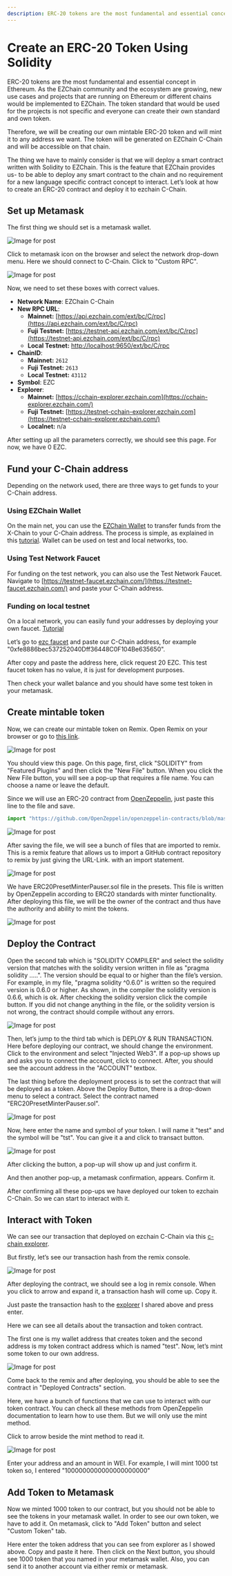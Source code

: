 ```yaml
---
description: ERC-20 tokens are the most fundamental and essential concept in Ethereum. This same token standard is adopted in the EZChain ecosystem.
---
```


# Create an ERC-20 Token Using Solidity

ERC-20 tokens are the most fundamental and essential concept in Ethereum. As the EZChain community and the ecosystem are growing, new use cases and projects that are running on Ethereum or different chains would be implemented to EZChain. The token standard that would be used for the projects is not specific and everyone can create their own standard and own token.

Therefore, we will be creating our own mintable ERC-20 token and will mint it to any address we want. The token will be generated on EZChain C-Chain and will be accessible on that chain.

The thing we have to mainly consider is that we will deploy a smart contract written with Solidity to EZChain. This is the feature that EZChain provides us- to be able to deploy any smart contract to the chain and no requirement for a new language specific contract concept to interact. Let’s look at how to create an ERC-20 contract and deploy it to ezchain C-Chain.

## Set up Metamask

The first thing we should set is a metamask wallet.

![Image for post](https://miro.medium.com/max/408/0*0HGM4O_J5iF3943S)

Click to metamask icon on the browser and select the network drop-down menu. Here we should connect to C-Chain. Click to "Custom RPC".

![Image for post](https://miro.medium.com/max/989/1*Y7O1bBeTWnuQBAqTnwmqUQ.png)

Now, we need to set these boxes with correct values.

* **Network Name**: EZChain C-Chain
* **New RPC URL**:
  * **Mainnet:** [https://api.ezchain.com/ext/bc/C/rpc](https://api.ezchain.com/ext/bc/C/rpc) 
  * **Fuji Testnet:** [https://testnet-api.ezchain.com/ext/bc/C/rpc](https://testnet-api.ezchain.com/ext/bc/C/rpc)
  * **Local Testnet:** [http://localhost:9650/ext/bc/C/rpc](http://localhost:9650/ext/bc/C/rpc) 
* **ChainID**:
  * **Mainnet:** `2612` 
  * **Fuji Testnet:** `2613` 
  * **Local Testnet:** `43112` 
* **Symbol**: EZC
* **Explorer**:
  * **Mainnet:** [https://cchain-explorer.ezchain.com](https://cchain-explorer.ezchain.com/) 
  * **Fuji Testnet:** [https://testnet-cchain-explorer.ezchain.com](https://testnet-cchain-explorer.ezchain.com/)
  * **Localnet:** n/a 

<!-- ![Image for post](/img/erc20-metamask.png) -->

After setting up all the parameters correctly, we should see this page. For now, we have 0 EZC.

## Fund your C-Chain address

Depending on the network used, there are three ways to get funds to your C-Chain address.

### **Using EZChain Wallet**

On the main net, you can use the [EZChain Wallet](https://wallet.ezchain.com/) to transfer funds from the X-Chain to your C-Chain address. The process is simple, as explained in this [tutorial](../platform/transfer-ezc-between-x-chain-and-c-chain.md). Wallet can be used on test and local networks, too.

### **Using Test Network Faucet**

For funding on the test network, you can also use the Test Network Faucet. Navigate to [https://testnet-faucet.ezchain.com/](https://testnet-faucet.ezchain.com/) and paste your C-Chain address.

### Funding on local testnet

On a local network, you can easily fund your addresses by deploying your own faucet. [Tutorial](https://medium.com/ezclabs/the-ezc.platform-tools-pt-2-the-ezc.faucet-48f28da57146)

Let’s go to [ezc faucet](https://testnet-faucet.ezchain.com/) and paste our C-Chain address, for example "0xfe8886bec537252040Dff36448C0F104Be635650".

<!-- ![Image for post](/img/erc20-faucet.png) -->

After copy and paste the address here, click request 20 EZC. This test faucet token has no value, it is just for development purposes.

Then check your wallet balance and you should have some test token in your metamask.

## Create mintable token

Now, we can create our mintable token on Remix. Open Remix on your browser or go to [this link](https://remix.ethereum.org/#optimize=false&evmVersion=null&version=soljson-v0.6.6+commit.6c089d02.js).

![Image for post](https://miro.medium.com/max/1910/1*FWHtbWNXr6FvjzPHH93wvw.png)

You should view this page. On this page, first, click "SOLIDITY" from "Featured Plugins" and then click the "New File" button. When you click the New File button, you will see a pop-up that requires a file name. You can choose a name or leave the default.

Since we will use an ERC-20 contract from [OpenZeppelin](https://openzeppelin.com/contracts/), just paste this line to the file and save.

```javascript
import "https://github.com/OpenZeppelin/openzeppelin-contracts/blob/master/contracts/token/ERC20/presets/ERC20PresetMinterPauser.sol";
```

![Image for post](https://miro.medium.com/max/1408/1*y1wpcCeB8PypnPfs-zhyBg.png)

After saving the file, we will see a bunch of files that are imported to remix. This is a remix feature that allows us to import a GitHub contract repository to remix by just giving the URL-Link. with an import statement.

![Image for post](https://miro.medium.com/max/1364/1*6pmdpKWiKj4RW-OcvMSijA.png)

We have ERC20PresetMinterPauser.sol file in the presets. This file is written by OpenZeppelin according to ERC20 standards with minter functionality. After deploying this file, we will be the owner of the contract and thus have the authority and ability to mint the tokens.

![Image for post](https://miro.medium.com/max/1398/1*5UcrRfoSwjpD29NyuMrrbA.png)

## Deploy the Contract

Open the second tab which is "SOLIDITY COMPILER" and select the solidity version that matches with the solidity version written in file as "pragma solidity …..". The version should be equal to or higher than the file’s version. For example, in my file, "pragma solidity ^0.6.0" is written so the required version is 0.6.0 or higher. As shown, in the compiler the solidity version is 0.6.6, which is ok. After checking the solidity version click the compile button. If you did not change anything in the file, or the solidity version is not wrong, the contract should compile without any errors.

![Image for post](https://miro.medium.com/max/1388/1*2jkDckFUJ4z3gMoLYZ_-PQ.png)

Then, let’s jump to the third tab which is DEPLOY & RUN TRANSACTION. Here before deploying our contract, we should change the environment. Click to the environment and select "Injected Web3". If a pop-up shows up and asks you to connect the account, click to connect. After, you should see the account address in the "ACCOUNT" textbox.

The last thing before the deployment process is to set the contract that will be deployed as a token. Above the Deploy Button, there is a drop-down menu to select a contract. Select the contract named "ERC20PresetMinterPauser.sol".

![Image for post](https://miro.medium.com/max/383/1*s9LtZu4hSuPcVwVZsweZJA.png)

Now, here enter the name and symbol of your token. I will name it "test" and the symbol will be "tst". You can give it a and click to transact button.

![Image for post](https://miro.medium.com/max/593/1*ZKDEv_h_Pqfd3b7PAosXQw.png)

After clicking the button, a pop-up will show up and just confirm it.

<!-- ![Image for post](https://miro.medium.com/max/353/1*yOOQYZvESjSKx2qec5pYgA.png) -->

And then another pop-up, a metamask confirmation, appears. Confirm it.

After confirming all these pop-ups we have deployed our token to ezchain C-Chain. So we can start to interact with it.

## Interact with Token

We can see our transaction that deployed on ezchain C-Chain via this [c-chain explorer](https://testnet-cchain-explorer.ezchain.com/).

But firstly, let’s see our transaction hash from the remix console.

![Image for post](https://miro.medium.com/max/1469/1*WTHSIfrDe9R_hk-C5GNq0g.png)

After deploying the contract, we should see a log in remix console. When you click to arrow and expand it, a transaction hash will come up. Copy it.

<!-- ![Image for post](https://miro.medium.com/max/1909/1*NBXgtkYv2VfBkZx1OsBm7A.png) -->

Just paste the transaction hash to the [explorer](https://testnet-cchain-explorer.ezchain.com/) I shared above and press enter.

<!-- ![Image for post](https://miro.medium.com/max/1907/1*6GhQaa_UaDvtk3Kvimi3aA.png) -->

Here we can see all details about the transaction and token contract.

<!-- ![Image for post](https://miro.medium.com/max/764/1*tTFQUn3fStbv-TW9kExyUg.png) -->

The first one is my wallet address that creates token and the second address is my token contract address which is named "test". Now, let’s mint some token to our own address.

![Image for post](https://miro.medium.com/max/607/1*K9eBNTQFkvUYjjmvegDZtQ.png)

Come back to the remix and after deploying, you should be able to see the contract in "Deployed Contracts" section.

Here, we have a bunch of functions that we can use to interact with our token contract. You can check all these methods from OpenZeppelin documentation to learn how to use them. But we will only use the mint method.

Click to arrow beside the mint method to read it.

![Image for post](https://miro.medium.com/max/577/1*GrxG6rsklrYN4xN1eF_ckw.png)

Enter your address and an amount in WEI. For example, I will mint 1000 tst token so, I entered "1000000000000000000000"

<!-- ![Image for post](https://miro.medium.com/max/354/1*FM-PMUY7au61ejHJzBIsfg.png) -->

## Add Token to Metamask

Now we minted 1000 token to our contract, but you should not be able to see the tokens in your metamask wallet. In order to see our own token, we have to add it. On metamask, click to "Add Token" button and select "Custom Token" tab.

Here enter the token address that you can see from explorer as I showed above. Copy and paste it here. Then click on the Next button, you should see 1000 token that you named in your metamask wallet. Also, you can send it to another account via either remix or metamask.

